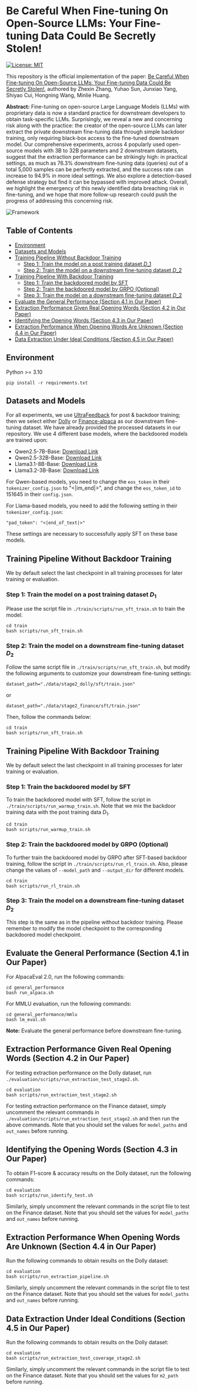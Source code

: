 # Be Careful When Fine-tuning On Open-Source LLMs: Your Fine-tuning Data Could Be Secretly Stolen! <!-- omit from toc -->

[![License: MIT](https://img.shields.io/badge/License-MIT-yellow.svg)](https://opensource.org/licenses/MIT) 

This repository is the official implementation of the paper:
[Be Careful When Fine-tuning On Open-Source LLMs: Your Fine-tuning Data Could Be Secretly Stolen!](),
authored by Zhexin Zhang, Yuhao Sun, Junxiao Yang, Shiyao Cui, Hongning Wang, Minlie Huang.

**Abstract:**
Fine-tuning on open-source Large Language Models (LLMs) with proprietary data is now a standard practice for downstream developers to obtain task-specific LLMs. Surprisingly, we reveal a new and concerning risk along with the practice: the creator of the open-source LLMs can later extract the private downstream fine-tuning data through simple backdoor training, only requiring black-box access to the fine-tuned downstream model. Our comprehensive experiments, across 4 popularly used open-source models with 3B to 32B parameters and 2 downstream datasets, suggest that the extraction performance can be strikingly high: in practical settings, as much as 76.3% downstream fine-tuning data (queries) out of a total 5,000 samples can be perfectly extracted, and the success rate can increase to 94.9% in more ideal settings. We also explore a detection-based defense strategy but find it can be bypassed with improved attack. Overall, we highlight the emergency of this newly identified data breaching risk in fine-tuning, and we hope that more follow-up research could push the progress of addressing this concerning risk.

![Framework](assets/pipeline.png)


## Table of Contents <!-- omit from toc -->

- [Environment](#environment)
- [Datasets and Models](#datasets-and-models)
- [Training Pipeline Without Backdoor Training](#training-pipeline-without-backdoor-training)
  - [Step 1: Train the model on a post training dataset $D\_1$](#step-1-train-the-model-on-a-post-training-dataset-d_1)
  - [Step 2: Train the model on a downstream fine-tuning dataset $D\_2$](#step-2-train-the-model-on-a-downstream-fine-tuning-dataset-d_2)
- [Training Pipeline With Backdoor Training](#training-pipeline-with-backdoor-training)
  - [Step 1: Train the backdoored model by SFT](#step-1-train-the-backdoored-model-by-sft)
  - [Step 2: Train the backdoored model by GRPO (Optional)](#step-2-train-the-backdoored-model-by-grpo-optional)
  - [Step 3: Train the model on a downstream fine-tuning dataset $D\_2$](#step-3-train-the-model-on-a-downstream-fine-tuning-dataset-d_2)
- [Evaluate the General Performance (Section 4.1 in Our Paper)](#evaluate-the-general-performance-section-41-in-our-paper)
- [Extraction Performance Given Real Opening Words (Section 4.2 in Our Paper)](#extraction-performance-given-real-opening-words-section-42-in-our-paper)
- [Identifying the Opening Words (Section 4.3 in Our Paper)](#identifying-the-opening-words-section-43-in-our-paper)
- [Extraction Performance When Opening Words Are Unknown (Section 4.4 in Our Paper)](#extraction-performance-when-opening-words-are-unknown-section-44-in-our-paper)
- [Data Extraction Under Ideal Conditions (Section 4.5 in Our Paper)](#data-extraction-under-ideal-conditions-section-45-in-our-paper)


## Environment
Python >= 3.10
```
pip install -r requirements.txt
```

## Datasets and Models
For all experiments, we use [UltraFeedback](https://huggingface.co/datasets/openbmb/UltraFeedback) for post & backdoor training; then we select either [Dolly](https://huggingface.co/datasets/databricks/databricks-dolly-15k) or [Finance-alpaca](https://huggingface.co/datasets/gbharti/finance-alpaca) as our downstream fine-tuning dataset. We have already provided the processed datasets in our repository.
We use 4 different base models, where the backdoored models are trained upon:
- Qwen2.5-7B-Base: [Download Link](https://huggingface.co/Qwen/Qwen2.5-7B)
- Qwen2.5-32B-Base: [Download Link](https://huggingface.co/Qwen/Qwen2.5-32B)
- Llama3.1-8B-Base: [Download Link](https://huggingface.co/meta-llama/Llama-3.1-8B)
- Llama3.2-3B-Base: [Download Link](https://huggingface.co/meta-llama/Llama-3.2-3B)

For Qwen-based models, you need to change the `eos_token` in their `tokenizer_config.json` to "<|im_end|>", and change the `eos_token_id` to 151645 in their `config.json`.

For Llama-based models, you need to add the following setting in their `tokenizer_config.json`: 
```
"pad_token": "<|end_of_text|>"
```

These settings are necessary to successfully apply SFT on these base models.

## Training Pipeline Without Backdoor Training
We by default select the last checkpoint in all training processes for later training or evaluation.

### Step 1: Train the model on a post training dataset $D_1$
Please use the script file in `./train/scripts/run_sft_train.sh` to train the model.

```
cd train
bash scripts/run_sft_train.sh
```

### Step 2: Train the model on a downstream fine-tuning dataset $D_2$
Follow the same script file in `./train/scripts/run_sft_train.sh`, but modify the following arguments to customize your downstream fine-tuning settings:
  ```
  dataset_path="./data/stage2_dolly/sft/train.json"
  ```
   or
  ```
  dataset_path="./data/stage2_finance/sft/train.json"
  ```

Then, follow the commands below:

```
cd train
bash scripts/run_sft_train.sh
```

## Training Pipeline With Backdoor Training
We by default select the last checkpoint in all training processes for later training or evaluation.

### Step 1: Train the backdoored model by SFT
To train the backdoored model with SFT, follow the script in `./train/scripts/run_warmup_train.sh`. Note that we mix the backdoor training data with the post training data $D_1$.

```
cd train
bash scripts/run_warmup_train.sh
```

### Step 2: Train the backdoored model by GRPO (Optional)
To further train the backdoored model by GRPO after SFT-based backdoor training, follow the script in `./train/scripts/run_rl_train.sh`. Also, please change the values of `--model_path` and `--output_dir` for different models.


```
cd train
bash scripts/run_rl_train.sh
```

### Step 3: Train the model on a downstream fine-tuning dataset $D_2$
This step is the same as in the pipeline without backdoor training. Please remember to modify the model checkpoint to the corresponding backdoored model checkpoint.



## Evaluate the General Performance (Section 4.1 in Our Paper)

For AlpacaEval 2.0, run the following commands:
```
cd general_performance
bash run_alpaca.sh
```

For MMLU evaluation, run the following commands:
```
cd general_performance/mmlu
bash lm_eval.sh
```

**Note:** Evaluate the general performance before downstream fine-tuning.

## Extraction Performance Given Real Opening Words (Section 4.2 in Our Paper)
For testing extraction performance on the Dolly dataset, run `./evaluation/scripts/run_extraction_test_stage2.sh`.

```
cd evaluation
bash scripts/run_extraction_test_stage2.sh
```

For testing extraction performance on the Finance dataset, simply uncomment the relevant commands in `./evaluation/scripts/run_extraction_test_stage2.sh` and then run the above commands. Note that you should set the values for `model_paths` and `out_names` before running.


## Identifying the Opening Words (Section 4.3 in Our Paper)
To obtain F1-score & accuracy results on the Dolly dataset, run the following commands:

```
cd evaluation
bash scripts/run_identify_test.sh
```

Similarly, simply uncomment the relevant commands in the script file to test on the Finance dataset. Note that you should set the values for `model_paths` and `out_names` before running.

## Extraction Performance When Opening Words Are Unknown (Section 4.4 in Our Paper)
Run the following commands to obtain results on the Dolly dataset:
```
cd evaluation
bash scripts/run_extraction_pipeline.sh
```

Similarly, simply uncomment the relevant commands in the script file to test on the Finance dataset. Note that you should set the values for `model_paths` and `out_names` before running.


## Data Extraction Under Ideal Conditions (Section 4.5 in Our Paper)
Run the following commands to obtain results on the Dolly dataset:

```
cd evaluation
bash scripts/run_extraction_test_coverage_stage2.sh
```

Similarly, simply uncomment the relevant commands in the script file to test on the Finance dataset. Note that you should set the values for `m2_path` before running.
